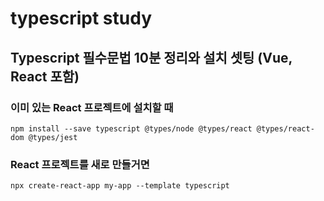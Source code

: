 # typescript study

## Typescript 필수문법 10분 정리와 설치 셋팅 (Vue, React 포함)
### 이미 있는 React 프로젝트에 설치할 때
    
    npm install --save typescript @types/node @types/react @types/react-dom @types/jest

### React 프로젝트를 새로 만들거면

    npx create-react-app my-app --template typescript
